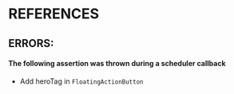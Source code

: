 # REFERENCES

## ERRORS:

#### **The following assertion was thrown during a scheduler callback**

- Add heroTag in `FloatingActionButton`